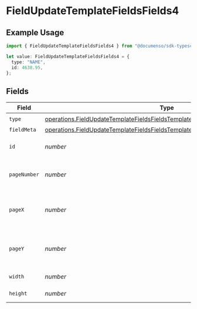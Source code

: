 # FieldUpdateTemplateFieldsFields4

## Example Usage

```typescript
import { FieldUpdateTemplateFieldsFields4 } from "@documenso/sdk-typescript/models/operations";

let value: FieldUpdateTemplateFieldsFields4 = {
  type: "NAME",
  id: 4638.95,
};
```

## Fields

| Field                                                                                                                                                                                | Type                                                                                                                                                                                 | Required                                                                                                                                                                             | Description                                                                                                                                                                          |
| ------------------------------------------------------------------------------------------------------------------------------------------------------------------------------------ | ------------------------------------------------------------------------------------------------------------------------------------------------------------------------------------ | ------------------------------------------------------------------------------------------------------------------------------------------------------------------------------------ | ------------------------------------------------------------------------------------------------------------------------------------------------------------------------------------ |
| `type`                                                                                                                                                                               | [operations.FieldUpdateTemplateFieldsFieldsTemplatesFieldsRequestRequestBody4Type](../../models/operations/fieldupdatetemplatefieldsfieldstemplatesfieldsrequestrequestbody4type.md) | :heavy_check_mark:                                                                                                                                                                   | N/A                                                                                                                                                                                  |
| `fieldMeta`                                                                                                                                                                          | [operations.FieldUpdateTemplateFieldsFieldsTemplatesFieldsFieldMeta](../../models/operations/fieldupdatetemplatefieldsfieldstemplatesfieldsfieldmeta.md)                             | :heavy_minus_sign:                                                                                                                                                                   | N/A                                                                                                                                                                                  |
| `id`                                                                                                                                                                                 | *number*                                                                                                                                                                             | :heavy_check_mark:                                                                                                                                                                   | The ID of the field to update.                                                                                                                                                       |
| `pageNumber`                                                                                                                                                                         | *number*                                                                                                                                                                             | :heavy_minus_sign:                                                                                                                                                                   | The page number the field will be on.                                                                                                                                                |
| `pageX`                                                                                                                                                                              | *number*                                                                                                                                                                             | :heavy_minus_sign:                                                                                                                                                                   | The X coordinate of where the field will be placed.                                                                                                                                  |
| `pageY`                                                                                                                                                                              | *number*                                                                                                                                                                             | :heavy_minus_sign:                                                                                                                                                                   | The Y coordinate of where the field will be placed.                                                                                                                                  |
| `width`                                                                                                                                                                              | *number*                                                                                                                                                                             | :heavy_minus_sign:                                                                                                                                                                   | The width of the field.                                                                                                                                                              |
| `height`                                                                                                                                                                             | *number*                                                                                                                                                                             | :heavy_minus_sign:                                                                                                                                                                   | The height of the field.                                                                                                                                                             |